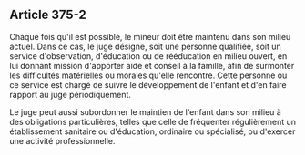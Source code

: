 Article 375-2
----
Chaque fois qu'il est possible, le mineur doit être maintenu dans son milieu
actuel. Dans ce cas, le juge désigne, soit une personne qualifiée, soit un
service d'observation, d'éducation ou de rééducation en milieu ouvert, en lui
donnant mission d'apporter aide et conseil à la famille, afin de surmonter les
difficultés matérielles ou morales qu'elle rencontre. Cette personne ou ce
service est chargé de suivre le développement de l'enfant et d'en faire rapport
au juge périodiquement.

Le juge peut aussi subordonner le maintien de l'enfant dans son milieu à des
obligations particulières, telles que celle de fréquenter régulièrement un
établissement sanitaire ou d'éducation, ordinaire ou spécialisé, ou d'exercer
une activité professionnelle.
